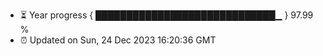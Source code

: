 - ⏳ Year progress { █████████████████████████████▁ } 97.99 %
- ⏰ Updated on Sun, 24 Dec 2023 16:20:36 GMT

